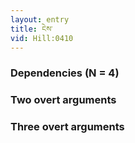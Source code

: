 ```yaml
---
layout: entry
title: ངེས་
vid: Hill:0410
---
```

### Dependencies (N = 4)


### Two overt arguments


### Three overt arguments
